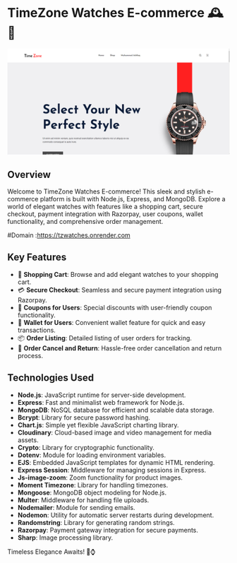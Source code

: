 # TimeZone Watches E-commerce 🕰️🌟   

![Project Image](./public/display/ecom.png)

## Overview

Welcome to TimeZone Watches E-commerce! This sleek and stylish e-commerce platform is built with Node.js, Express, and MongoDB. Explore a world of elegant watches with features like a shopping cart, secure checkout, payment integration with Razorpay, user coupons, wallet functionality, and comprehensive order management.

#Domain :https://tzwatches.onrender.com
## Key Features

- 🛒 **Shopping Cart**: Browse and add elegant watches to your shopping cart.
- 💳 **Secure Checkout**: Seamless and secure payment integration using Razorpay.
- 🎫 **Coupons for Users**: Special discounts with user-friendly coupon functionality.
- 💼 **Wallet for Users**: Convenient wallet feature for quick and easy transactions.
- 📦 **Order Listing**: Detailed listing of user orders for tracking.
- 🚫 **Order Cancel and Return**: Hassle-free order cancellation and return process.

## Technologies Used

- **Node.js**: JavaScript runtime for server-side development.
- **Express**: Fast and minimalist web framework for Node.js.
- **MongoDB**: NoSQL database for efficient and scalable data storage.
- **Bcrypt**: Library for secure password hashing.
- **Chart.js**: Simple yet flexible JavaScript charting library.
- **Cloudinary**: Cloud-based image and video management for media assets.
- **Crypto**: Library for cryptographic functionality.
- **Dotenv**: Module for loading environment variables.
- **EJS**: Embedded JavaScript templates for dynamic HTML rendering.
- **Express Session**: Middleware for managing sessions in Express.
- **Js-image-zoom**: Zoom functionality for product images.
- **Moment Timezone**: Library for handling timezones.
- **Mongoose**: MongoDB object modeling for Node.js.
- **Multer**: Middleware for handling file uploads.
- **Nodemailer**: Module for sending emails.
- **Nodemon**: Utility for automatic server restarts during development.
- **Randomstring**: Library for generating random strings.
- **Razorpay**: Payment gateway integration for secure payments.
- **Sharp**: Image processing library.



Timeless Elegance Awaits! 🌟⌚
